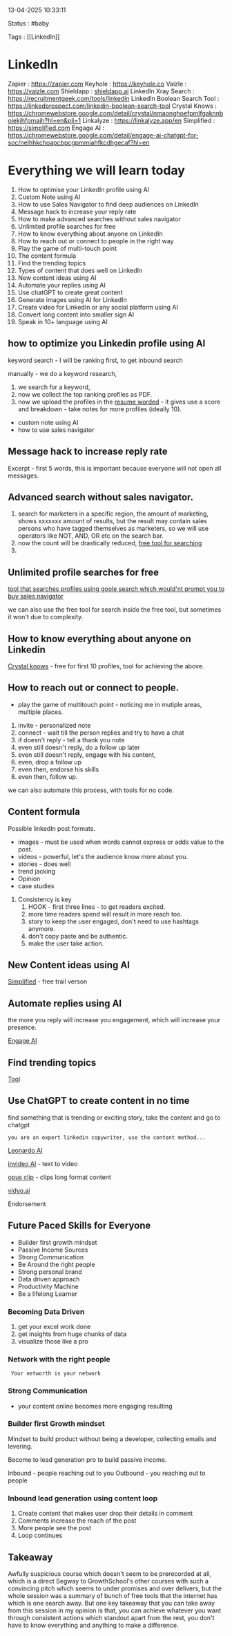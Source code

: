 13-04-2025 10:33:11

Status : #baby

Tags : [[LinkedIn]]

# LinkedIn

Zapier : https://zapier.com
Keyhole : https://keyhole.co
Vaizle : https://vaizle.com
Shieldapp : [shieldapp.ai](http://shieldapp.ai/)
LinkedIn Xray Search : https://recruitmentgeek.com/tools/linkedin
LinkedIn Boolean Search Tool : https://linkedprospect.com/linkedin-boolean-search-tool
Crystal Knows : https://chromewebstore.google.com/detail/crystal/nmaonghoefpmlfgaknnboiekjhfpmajh?hl=en&pli=1
Linkalyze : https://linkalyze.app/en
Simplified : https://simplified.com
Engage AI : https://chromewebstore.google.com/detail/engage-ai-chatgpt-for-soc/nelhhkchoapcbpcgpmmiahfkcdhgecaf?hl=en

# Everything we will learn today
1. How to optimise your LinkedIn profile using AI
2. Custom Note using AI
3. How to use Sales Navigator to find deep audiences on LinkedIn
4. Message hack to increase your reply rate
5. How to make advanced searches without sales navigator
6. Unlimited profile searches for free
7. How to know everything about anyone on LinkedIn
8. How to reach out or connect to people in the right way
9. Play the game of multi-touch point
10. The content formula
11. Find the trending topics
12. Types of content that does well on LinkedIn
13. New content ideas using AI
14. Automate your replies using AI
15. Use chatGPT to create great content
16. Generate images using AI for LinkedIn
17. Create video for LinkedIn or any social platform using AI
18. Convert long content into smaller sign AI
19. Speak in 10+ language using AI
## how to optimize you Linkedin profile using AI

keyword search - I will be ranking first, to get inbound search 

manually - we do a keyword research, 
1. we search for a keyword,
2. now we collect the top ranking profiles as PDF.
3. now we upload the profiles in the [resume worded](https://resumeworded.com/free-resume-review) - it gives use a score and breakdown - take notes for more profiles (ideally 10).


- custom note using AI
- how to use sales navigator
## Message hack to increase reply rate

Excerpt - first 5 words, this is important because everyone will not open all messages.


## Advanced search without sales navigator.

1. search for marketers in a specific region, the amount of marketing, shows xxxxxxx amount of results, but the result may contain sales persons who have tagged themselves as marketers, so we will use operators like NOT, AND, OR etc on the search bar.
2. now the count will be drastically reduced, [free tool for searching]()
3. 

## Unlimited profile searches for free

[tool that searches profiles using goole search which would'nt prompt you to buy sales navigator]()

we can also use the free tool for search inside the free tool, but sometimes it won't due to complexity.

## How to know everything about  anyone on Linkedin

[Crystal knows]() - free for first 10 profiles, tool for achieving the above.

## How to reach out or connect to people.



-  play the game of multitouch point - noticing me in mutiple areas, multiple places.

1. invite - personalized note
2. connect - wait till the person replies and try to have a chat
3. if doesn't reply - tell a thank you note
4. even still doesn't reply, do a follow up later
5. even still doesn't reply, engage with his content, 
6. even, drop a follow up
7. even then, endorse his skills
8. even then, follow up.

we can also automate this process, with tools for no code.


## Content formula

Possible linkedIn post formats.
- images - must be used when words cannot express or adds value to the post.
- videos - powerful, let's the audience know more about you.
- stories - does well 
- trend jacking 
- Opinion 
- case studies

1. Consistency is key
	1. HOOK - first three lines -  to get readers excited.
	2. more time readers spend will result in more reach too.
	3. story to keep the user engaged, don't need to use hashtags anymore.
	4. don't copy paste and be authentic.
	5. make the user take action.

## New Content ideas using AI

[Simplified]() - free trail verson

## Automate replies using AI

the more you reply will increase you engagement, which will increase your presence.

[Engage AI]()

## Find trending topics

[Tool]()


## Use ChatGPT to create content in no time

find something that is trending or exciting story, take the content and go to chatgpt

```prompt
you are an expert linkedin copywriter, use the content method...
```

[Leonardo AI](https://leonardo.ai)

[invideo AI](https://invideo.io) - text to video

[opus clip](https://www.opus.pro) - clips long format content 

[vidyo.ai](http://shieldapp.ai/)


Endorsement

## Future Paced Skills for Everyone

- Builder first growth mindset
- Passive Income Sources
- Strong Communication
- Be Around the right people
- Strong personal brand
- Data driven approach
- Productivity Machine
- Be a lifelong Learner
### Becoming Data Driven

1. get your excel work done
2. get insights from huge chunks of data
3. visualize those like a pro

### Network with the right people

` Your networth is your network`

### Strong Communication

- your content online becomes more engaging resulting 

### Builder first Growth mindset

Mindset to build product without being a developer, collecting emails and levering. 

Become to lead generation pro to build passive income.

Inbound - people reaching out to you
Outbound -  you reaching out to people

### Inbound lead generation using content loop

1. Create content that makes user drop their details in comment
2. Comments increase the reach of the post
3. More people see the post
4. Loop continues


## Takeaway

Awfully suspicious course which doesn't seem to be prerecorded at all, which is a direct Segway to GrowthSchool's other courses with such a convincing pitch which seems to under promises and over delivers, but the whole session was a summary of bunch of free tools that the internet has which is one search away. But one key takeaway that you can take away from this session in my opinion is that, you can achieve whatever you want through consistent actions which standout apart from the rest, you don't have to know everything and anything to make a difference.
